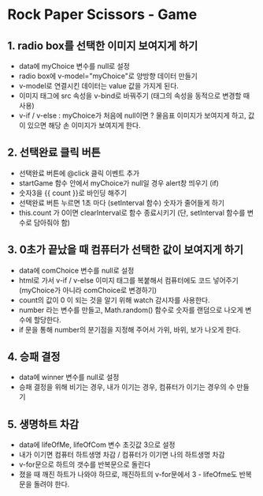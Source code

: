 # Rock Paper Scissors - Game

## 1. radio box를 선택한 이미지 보여지게 하기
* data에 myChoice 변수를 null로 설정
* radio box에 v-model="myChoice"로 양방향 데이터 만들기
* v-model로 연결시킨 데이터는 value 값을 가지게 된다.
* 이미지 태그에 src 속성을 v-bind로 바꿔주기 (태그의 속성을 동적으로 변경할 때 사용)
* v-if / v-else : myChoice가 처음에 null이면 ? 물음표 이미지가 보여지게 하고, 값이 있으면 해당 손 이미지가 보여지게 한다.

## 2. 선택완료 클릭 버튼
* 선택완료 버튼에 @click 클릭 이벤트 추가
* startGame 함수 안에서 myChoice가 null일 경우 alert창 띄우기 (if)
* 숫자3을 {{ count }}로 바인딩 해주기
* 선택완료 버튼 누르면 1초 마다 (setInterval 함수) 숫자가 줄어들게 하기
* this.count 가 0이면 clearInterval로 함수 종료시키기 (단, setInterval 함수를 변수로 담아줘야 함)

## 3. 0초가 끝났을 때 컴퓨터가 선택한 값이 보여지게 하기
* data에 comChoice 변수를 null로 설정
* html로 가서 v-if / v-else 이미지 태그를 복붙해서 컴퓨터에도 코드 넣어주기 (myChoice가 아니라 comChoice로 변경하기)
* count의 값이 0 이 되는 것을 알기 위해 watch 감시자를 사용한다.
* number 라는 변수를 만들고, Math.random() 함수로 숫자를 랜덤으로 나오게 변수에 할당한다.
* if 문을 통해 number의 분기점을 지정해 주어서 가위, 바위, 보가 나오게 한다.

## 4. 승패 결정
* data에 winner 변수를 null로 설정
* 승패 결정을 위해 비기는 경우, 내가 이기는 경우, 컴퓨터가 이기는 경우의 수 만들기

## 5. 생명하트 차감
* data에 lifeOfMe, lifeOfCom 변수 초깃값 3으로 설정
* 내가 이기면 컴퓨터 하트생명 차감 / 컴퓨터가 이기면 나의 하트생명 차감
* v-for문으로 하트의 갯수를 반복문으로 돌린다
* 졌을 때 깨진 하트가 나와야 하므로, 깨진하트의 v-for문에서 3 - lifeOfme도 반복문을 돌려야 한다.
